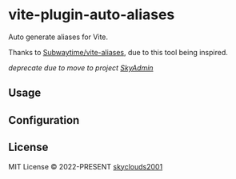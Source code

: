 # vite-plugin-auto-aliases

Auto generate aliases for Vite.

Thanks to [Subwaytime/vite-aliases](https://github.com/Subwaytime/vite-aliases), due to this tool being inspired.

*deprecate due to move to project [SkyAdmin](https://github.com/skyclouds2001/SkyAdmin)*

## Usage

## Configuration

## License

MIT License © 2022-PRESENT [skyclouds2001](https://github.com/skyclouds2001)

